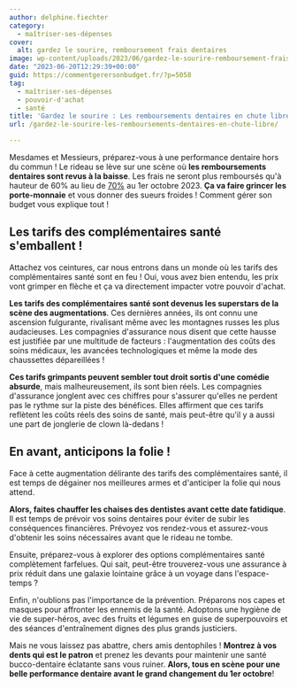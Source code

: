 ```yaml
---
author: delphine.fiechter
category:
  - maîtriser-ses-dépenses
cover:
  alt: gardez le sourire, remboursement frais dentaires
image: wp-content/uploads/2023/06/gardez-le-sourire-remboursement-frais-dentaires-e1687263623733.png
date: "2023-06-20T12:29:39+00:00"
guid: https://commentgerersonbudget.fr/?p=5058
tag:
  - maîtriser-ses-dépenses
  - pouvoir-d'achat
  - santé
title: 'Gardez le sourire : Les remboursements dentaires en chute libre !'
url: /gardez-le-sourire-les-remboursements-dentaires-en-chute-libre/

---
```

Mesdames et Messieurs, préparez-vous à une performance dentaire hors du commun ! Le rideau se lève sur une scène où **les remboursements dentaires sont revus à la baisse**. Les frais ne seront plus remboursés qu'à hauteur de 60% au lieu de [70%](https://www.leparisien.fr/societe/sante/la-secu-ne-remboursera-plus-autant-les-soins-dentaires-les-complementaires-mecontentes-15-06-2023-UJZKSST7AFC6PPOIVJ5ZKMHUPM.php "70%") au 1er octobre 2023. **Ça va faire grincer les porte-monnaie** et vous donner des sueurs froides ! Comment gérer son budget vous explique tout !

## Les tarifs des complémentaires santé s'emballent !

Attachez vos ceintures, car nous entrons dans un monde où les tarifs des complémentaires santé sont en feu ! Oui, vous avez bien entendu, les prix vont grimper en flèche et ça va directement impacter votre pouvoir d'achat.

**Les tarifs des complémentaires santé sont devenus les superstars de la scène des augmentations**. Ces dernières années, ils ont connu une ascension fulgurante, rivalisant même avec les montagnes russes les plus audacieuses. Les compagnies d'assurance nous disent que cette hausse est justifiée par une multitude de facteurs : l'augmentation des coûts des soins médicaux, les avancées technologiques et même la mode des chaussettes dépareillées !

**Ces tarifs grimpants peuvent sembler tout droit sortis d'une comédie absurde**, mais malheureusement, ils sont bien réels. Les compagnies d'assurance jonglent avec ces chiffres pour s'assurer qu'elles ne perdent pas le rythme sur la piste des bénéfices. Elles affirment que ces tarifs reflètent les coûts réels des soins de santé, mais peut-être qu'il y a aussi une part de jonglerie de clown là-dedans !

## En avant, anticipons la folie !

Face à cette augmentation délirante des tarifs des complémentaires santé, il est temps de dégainer nos meilleures armes et d'anticiper la folie qui nous attend.

**Alors, faites chauffer les chaises des dentistes avant cette date fatidique**. Il est temps de prévoir vos soins dentaires pour éviter de subir les conséquences financières. Prévoyez vos rendez-vous et assurez-vous d'obtenir les soins nécessaires avant que le rideau ne tombe.

Ensuite, préparez-vous à explorer des options complémentaires santé complètement farfelues. Qui sait, peut-être trouverez-vous une assurance à prix réduit dans une galaxie lointaine grâce à un voyage dans l'espace-temps ?

Enfin, n'oublions pas l'importance de la prévention. Préparons nos capes et masques pour affronter les ennemis de la santé. Adoptons une hygiène de vie de super-héros, avec des fruits et légumes en guise de superpouvoirs et des séances d'entraînement dignes des plus grands justiciers.

Mais ne vous laissez pas abattre, chers amis dentophiles ! **Montrez à vos dents qui est le patron** et prenez les devants pour maintenir une santé bucco-dentaire éclatante sans vous ruiner. **Alors, tous en scène pour une belle performance dentaire avant le grand changement du 1er octobre**!
